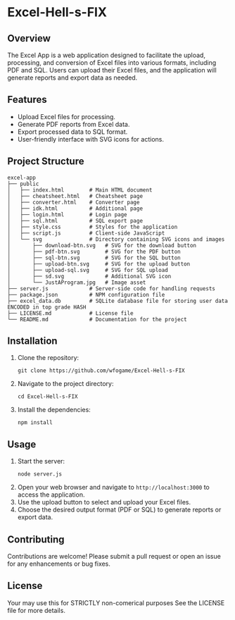 # Excel-Hell-s-FIX

## Overview
The Excel App is a web application designed to facilitate the upload, processing, and conversion of Excel files into various formats, including PDF and SQL. Users can upload their Excel files, and the application will generate reports and export data as needed.

## Features
- Upload Excel files for processing.
- Generate PDF reports from Excel data.
- Export processed data to SQL format.
- User-friendly interface with SVG icons for actions.

## Project Structure
```
excel-app
├── public
│   ├── index.html        # Main HTML document
│   ├── cheatsheet.html   # Cheatsheet page
│   ├── converter.html    # Converter page
│   ├── idk.html          # Additional page
│   ├── login.html        # Login page
│   ├── sql.html          # SQL export page
│   ├── style.css         # Styles for the application
│   ├── script.js         # Client-side JavaScript
│   └── svg               # Directory containing SVG icons and images
│       ├── download-btn.svg   # SVG for the download button
│       ├── pdf-btn.svg        # SVG for the PDF button
│       ├── sql-btn.svg        # SVG for the SQL button
│       ├── upload-btn.svg     # SVG for the upload button
│       ├── upload-sql.svg     # SVG for SQL upload
│       ├── sd.svg             # Additional SVG icon
│       └── JustAProgram.jpg   # Image asset
├── server.js             # Server-side code for handling requests
├── package.json          # NPM configuration file
├── excel_data.db         # SQLite database file for storing user data ENCODED in top grade HASH
├── LICENSE.md            # License file
└── README.md             # Documentation for the project
```

## Installation
1. Clone the repository:
   ```
   git clone https://github.com/wfogame/Excel-Hell-s-FIX
   ```
2. Navigate to the project directory:
   ```
   cd Excel-Hell-s-FIX
   ```
3. Install the dependencies:
   ```
   npm install
   ```

## Usage
1. Start the server:
   ```
   node server.js
   ```
2. Open your web browser and navigate to `http://localhost:3000` to access the application.
3. Use the upload button to select and upload your Excel files.
4. Choose the desired output format (PDF or SQL) to generate reports or export data.

## Contributing
Contributions are welcome! Please submit a pull request or open an issue for any enhancements or bug fixes.

## License
Your may use this for STRICTLY non-comerical purposes See the LICENSE file for more details.